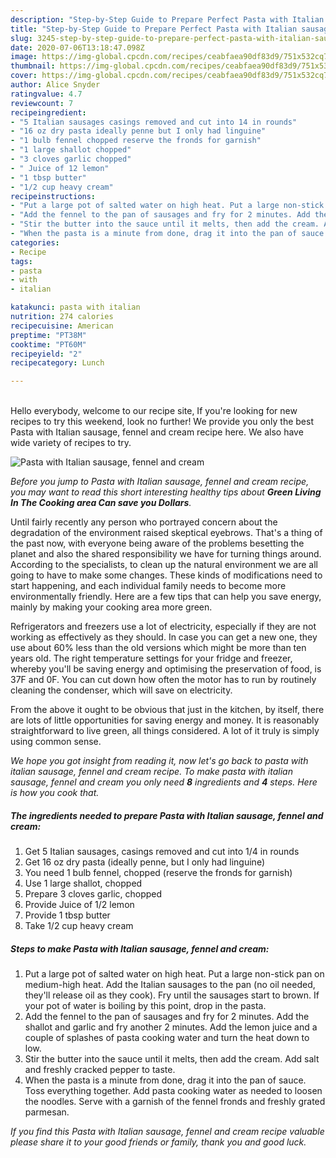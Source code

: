 ```yaml
---
description: "Step-by-Step Guide to Prepare Perfect Pasta with Italian sausage, fennel and cream"
title: "Step-by-Step Guide to Prepare Perfect Pasta with Italian sausage, fennel and cream"
slug: 3245-step-by-step-guide-to-prepare-perfect-pasta-with-italian-sausage-fennel-and-cream
date: 2020-07-06T13:18:47.098Z
image: https://img-global.cpcdn.com/recipes/ceabfaea90df83d9/751x532cq70/pasta-with-italian-sausage-fennel-and-cream-recipe-main-photo.jpg
thumbnail: https://img-global.cpcdn.com/recipes/ceabfaea90df83d9/751x532cq70/pasta-with-italian-sausage-fennel-and-cream-recipe-main-photo.jpg
cover: https://img-global.cpcdn.com/recipes/ceabfaea90df83d9/751x532cq70/pasta-with-italian-sausage-fennel-and-cream-recipe-main-photo.jpg
author: Alice Snyder
ratingvalue: 4.7
reviewcount: 7
recipeingredient:
- "5 Italian sausages casings removed and cut into 14 in rounds"
- "16 oz dry pasta ideally penne but I only had linguine"
- "1 bulb fennel chopped reserve the fronds for garnish"
- "1 large shallot chopped"
- "3 cloves garlic chopped"
- " Juice of 12 lemon"
- "1 tbsp butter"
- "1/2 cup heavy cream"
recipeinstructions:
- "Put a large pot of salted water on high heat. Put a large non-stick pan on medium-high heat. Add the Italian sausages to the pan (no oil needed, they&#39;ll release oil as they cook). Fry until the sausages start to brown. If your pot of water is boiling by this point, drop in the pasta."
- "Add the fennel to the pan of sausages and fry for 2 minutes. Add the shallot and garlic and fry another 2 minutes. Add the lemon juice and a couple of splashes of pasta cooking water and turn the heat down to low."
- "Stir the butter into the sauce until it melts, then add the cream. Add salt and freshly cracked pepper to taste."
- "When the pasta is a minute from done, drag it into the pan of sauce. Toss everything together. Add pasta cooking water as needed to loosen the noodles. Serve with a garnish of the fennel fronds and freshly grated parmesan."
categories:
- Recipe
tags:
- pasta
- with
- italian

katakunci: pasta with italian 
nutrition: 274 calories
recipecuisine: American
preptime: "PT38M"
cooktime: "PT60M"
recipeyield: "2"
recipecategory: Lunch

---
```

<br>
Hello everybody, welcome to our recipe site, If you're looking for new recipes to try this weekend, look no further! We provide you only the best Pasta with Italian sausage, fennel and cream recipe here. We also have wide variety of recipes to try.
<br>


![Pasta with Italian sausage, fennel and cream](https://img-global.cpcdn.com/recipes/ceabfaea90df83d9/751x532cq70/pasta-with-italian-sausage-fennel-and-cream-recipe-main-photo.jpg)

<i>Before you jump to Pasta with Italian sausage, fennel and cream recipe, you may want to read this short interesting healthy tips about 
<strong>Green Living In The Cooking area Can save you Dollars</strong>.</i>
</br>

Until fairly recently any person who portrayed concern about the degradation of the environment raised skeptical eyebrows. That's a thing of the past now, with everyone being aware of the problems besetting the planet and also the shared responsibility we have for turning things around. According to the specialists, to clean up the natural environment we are all going to have to make some changes. These kinds of modifications need to start happening, and each individual family needs to become more environmentally friendly. Here are a few tips that can help you save energy, mainly by making your cooking area more green.

Refrigerators and freezers use a lot of electricity, especially if they are not working as effectively as they should. In case you can get a new one, they use about 60% less than the old versions which might be more than ten years old. The right temperature settings for your fridge and freezer, whereby you'll be saving energy and optimising the preservation of food, is 37F and 0F. You can cut down how often the motor has to run by routinely cleaning the condenser, which will save on electricity.

From the above it ought to be obvious that just in the kitchen, by itself, there are lots of little opportunities for saving energy and money. It is reasonably straightforward to live green, all things considered. A lot of it truly is simply using common sense.


<i>We hope you got insight from reading it, now let's go back to pasta with italian sausage, fennel and cream recipe. To make pasta with italian sausage, fennel and cream you only need <strong>8</strong> ingredients and <strong>4</strong> steps. Here is how you cook that.
</i>

##### The ingredients needed to prepare Pasta with Italian sausage, fennel and cream:

1. Get 5 Italian sausages, casings removed and cut into 1/4 in rounds
1. Get 16 oz dry pasta (ideally penne, but I only had linguine)
1. You need 1 bulb fennel, chopped (reserve the fronds for garnish)
1. Use 1 large shallot, chopped
1. Prepare 3 cloves garlic, chopped
1. Provide  Juice of 1/2 lemon
1. Provide 1 tbsp butter
1. Take 1/2 cup heavy cream


##### Steps to make Pasta with Italian sausage, fennel and cream:

1. Put a large pot of salted water on high heat. Put a large non-stick pan on medium-high heat. Add the Italian sausages to the pan (no oil needed, they&#39;ll release oil as they cook). Fry until the sausages start to brown. If your pot of water is boiling by this point, drop in the pasta.
1. Add the fennel to the pan of sausages and fry for 2 minutes. Add the shallot and garlic and fry another 2 minutes. Add the lemon juice and a couple of splashes of pasta cooking water and turn the heat down to low.
1. Stir the butter into the sauce until it melts, then add the cream. Add salt and freshly cracked pepper to taste.
1. When the pasta is a minute from done, drag it into the pan of sauce. Toss everything together. Add pasta cooking water as needed to loosen the noodles. Serve with a garnish of the fennel fronds and freshly grated parmesan.


<i>If you find this Pasta with Italian sausage, fennel and cream recipe valuable please share it to your good friends or family, thank you and good luck.</i>
